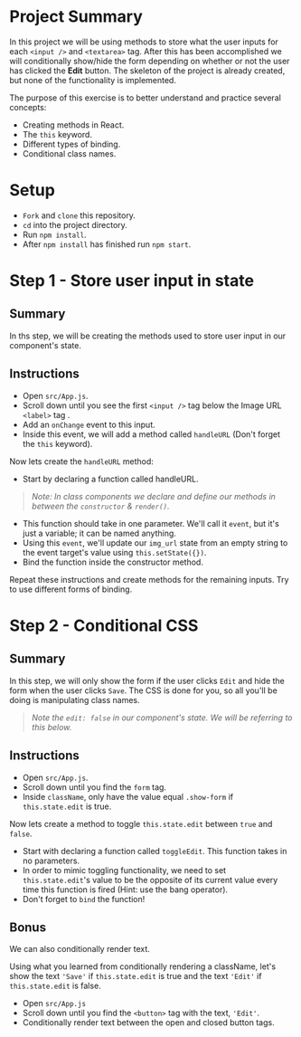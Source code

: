 # Project Summary

In this project we will be using methods to store what the user inputs for each ```<input />``` and ```<textarea>``` tag.  After this has been accomplished we will conditionally show/hide the form depending on whether or not the user has clicked the **Edit** button.  The skeleton of the project is already created, but none of the functionality is implemented.  

The purpose of this exercise is to better understand and practice several concepts:

- Creating methods in React.
- The ```this``` keyword.
- Different types of binding.
- Conditional class names.

# Setup
- ```Fork``` and ```clone``` this repository.
- ```cd``` into the project directory.
- Run ```npm install```.
- After ```npm install``` has finished run ```npm start```.

# Step 1 - Store user input in state

## Summary

In ths step, we will be creating the methods used to store user input in our component's state.

## Instructions
- Open ```src/App.js```.
- Scroll down until you see the first ```<input />``` tag below the Image URL ```<label>``` tag .
- Add an ```onChange``` event to this input.
- Inside this event, we will add a method called ```handleURL``` (Don't forget the ```this``` keyword).

Now lets create the ```handleURL``` method:
- Start by declaring a function called handleURL.

> *Note: In class components we declare and define our methods in between the ```constructor``` & ```render()```.*
- This function should take in one parameter.  We'll call it ```event```, but it's just a variable; it can be named anything.
- Using this ```event```, we'll update our ```img_url``` state from an empty string to the event target's value using ```this.setState({})```.
- Bind the function inside the constructor method.

Repeat these instructions and create methods for the remaining inputs.  Try to use different forms of binding.

# Step 2 - Conditional CSS

## Summary

In this step, we will only show the form if the user clicks ```Edit``` and hide the form when the user clicks ```Save```.  The CSS is done for you, so all you'll be doing is manipulating class names.

> *Note the ```edit: false``` in our component's state.  We will be referring to this below.*

## Instructions
- Open ```src/App.js```.
- Scroll down until you find the ```form``` tag.
- Inside ```className```, only have the value equal ```.show-form``` if ```this.state.edit``` is true.

Now lets create a method to toggle ```this.state.edit``` between ```true``` and ```false```.
- Start with declaring a function called ```toggleEdit```.  This function takes in no parameters.
- In order to mimic toggling functionality, we need to set ```this.state.edit```'s value to be the opposite of its current value every time this function is fired (Hint: use the bang operator).
- Don't forget to ```bind``` the function!

## Bonus
We can also conditionally render text.

Using what you learned from conditionally rendering a className, let's show the text ```'Save'``` if ```this.state.edit``` is true and the text ```'Edit'``` if ```this.state.edit``` is false. 

- Open ```src/App.js```
- Scroll down until you find the ```<button>``` tag with the text, ```'Edit'```.
- Conditionally render text between the open and closed button tags.